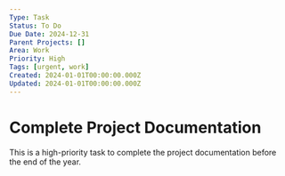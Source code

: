 ```yaml
---
Type: Task
Status: To Do
Due Date: 2024-12-31
Parent Projects: []
Area: Work
Priority: High
Tags: [urgent, work]
Created: 2024-01-01T00:00:00.000Z
Updated: 2024-01-01T00:00:00.000Z
---
```


# Complete Project Documentation

This is a high-priority task to complete the project documentation before the end of the year.
